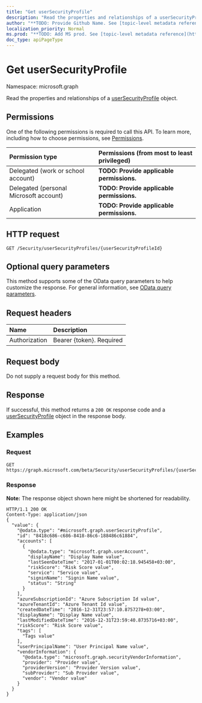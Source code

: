 ```yaml
---
title: "Get userSecurityProfile"
description: "Read the properties and relationships of a userSecurityProfile object."
author: "**TODO: Provide Github Name. See [topic-level metadata reference](https://msgo.azurewebsites.net/add/document/guidelines/metadata.html#topic-level-metadata)**"
localization_priority: Normal
ms.prod: "**TODO: Add MS prod. See [topic-level metadata reference](https://msgo.azurewebsites.net/add/document/guidelines/metadata.html#topic-level-metadata)**"
doc_type: apiPageType
---
```


# Get userSecurityProfile

Namespace: microsoft.graph

Read the properties and relationships of a [userSecurityProfile](../resources/usersecurityprofile.md) object.

## Permissions
One of the following permissions is required to call this API. To learn more, including how to choose permissions, see [Permissions](/concepts/permissions-reference.md).

|Permission type|Permissions (from most to least privileged)|
|:---|:---|
|Delegated (work or school account)|**TODO: Provide applicable permissions.**|
|Delegated (personal Microsoft account)|**TODO: Provide applicable permissions.**|
|Application|**TODO: Provide applicable permissions.**|

## HTTP request
<!-- {
  "blockType": "ignored"
}
-->
``` http
GET /Security/userSecurityProfiles/{userSecurityProfileId}
```

## Optional query parameters
This method supports some of the OData query parameters to help customize the response. For general information, see [OData query parameters](/graph/query-parameters).

## Request headers
|Name|Description|
|:---|:---|
|Authorization|Bearer {token}. Required|

## Request body
Do not supply a request body for this method.

## Response
If successful, this method returns a `200 OK` response code and a [userSecurityProfile](../resources/usersecurityprofile.md) object in the response body.

## Examples

### Request
<!-- {
  "blockType": "request",
  "name": "get_usersecurityprofile"
}
-->
``` http
GET https://graph.microsoft.com/beta/Security/userSecurityProfiles/{userSecurityProfileId}
```

### Response
**Note:** The response object shown here might be shortened for readability.
<!-- {
  "blockType": "response",
  "truncated": true,
  "@odata.type": "microsoft.graph.userSecurityProfile"
}
-->
``` http
HTTP/1.1 200 OK
Content-Type: application/json
{
  "value": {
    "@odata.type": "#microsoft.graph.userSecurityProfile",
    "id": "8418c686-c686-8418-86c6-188486c61884",
    "accounts": [
      {
        "@odata.type": "microsoft.graph.userAccount",
        "displayName": "Display Name value",
        "lastSeenDateTime": "2017-01-01T00:02:18.945458+03:00",
        "riskScore": "Risk Score value",
        "service": "Service value",
        "signinName": "Signin Name value",
        "status": "String"
      }
    ],
    "azureSubscriptionId": "Azure Subscription Id value",
    "azureTenantId": "Azure Tenant Id value",
    "createdDateTime": "2016-12-31T23:57:10.8757278+03:00",
    "displayName": "Display Name value",
    "lastModifiedDateTime": "2016-12-31T23:59:40.8735716+03:00",
    "riskScore": "Risk Score value",
    "tags": [
      "Tags value"
    ],
    "userPrincipalName": "User Principal Name value",
    "vendorInformation": {
      "@odata.type": "microsoft.graph.securityVendorInformation",
      "provider": "Provider value",
      "providerVersion": "Provider Version value",
      "subProvider": "Sub Provider value",
      "vendor": "Vendor value"
    }
  }
}
```

